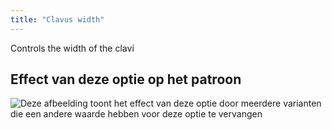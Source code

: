 ```yaml
---
title: "Clavus width"
---
```


Controls the width of the clavi

## Effect van deze optie op het patroon

![Deze afbeelding toont het effect van deze optie door meerdere varianten die een andere waarde hebben voor deze optie te vervangen](tiberius_clavuswidth_sample.svg "Effect van deze optie op het patroon")
